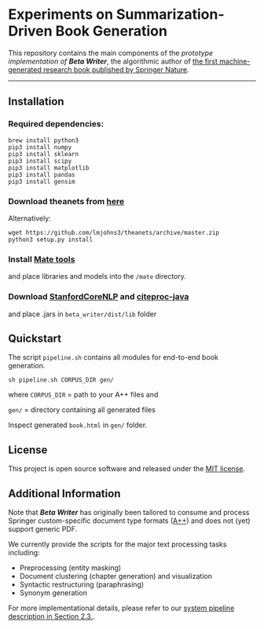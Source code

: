 # Experiments on Summarization-Driven Book Generation
This repository contains the main components of the <i>prototype implementation of <b>Beta Writer</b></i>, the algorithmic author of [the first machine-generated research book published by Springer Nature](https://link.springer.com/book/10.1007/978-3-030-16800-1).

---
## Installation

### Required dependencies:
```
brew install python3
pip3 install numpy
pip3 install sklearn
pip3 install scipy
pip3 install matplotlib
pip3 install pandas
pip3 install gensim
```

### Download theanets from [here](https://github.com/lmjohns3/theanets)
Alternatively: 
```
wget https://github.com/lmjohns3/theanets/archive/master.zip
python3 setup.py install
```

### Install [Mate tools](https://code.google.com/archive/p/mate-tools/)
and place libraries and models into the <code>/mate</code> directory.


### Download [StanfordCoreNLP](https://stanfordnlp.github.io/CoreNLP/) and [citeproc-java](https://michel-kraemer.github.io/citeproc-java/)
and place .jars in <code>beta_writer/dist/lib</code> folder

## Quickstart
The script <code>pipeline.sh</code> contains all modules for end-to-end book generation.
```
sh pipeline.sh CORPUS_DIR gen/
```
where <code>CORPUS_DIR</code> = path to your A++ files and 

<code>gen/</code> = directory containing all generated files

Inspect generated <code>book.html</code> in <code>gen/</code> folder.


## License
This project is open source software and released under the [MIT license](https://opensource.org/licenses/MIT).


## Additional Information

Note that <i><b>Beta Writer</b></i> has originally been tailored to consume and process Springer custom-specific document type formats ([A++](http://devel.springer.de/A++/V2.4/DTD/)) and does not (yet) support generic PDF.

We currently provide the scripts for the major text processing tasks including:

* Preprocessing (entity masking)
* Document clustering (chapter generation) and visualization
* Syntactic restructuring (paraphrasing)
* Synonym generation


For more implementational details, please refer to our [system pipeline description in Section 2.3.](https://link.springer.com/content/pdf/bfm%3A978-3-030-16800-1%2F1.pdf).
